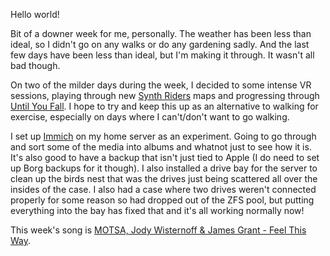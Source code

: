 Hello world!

Bit of a downer week for me, personally. The weather has been less than ideal,
so I didn't go on any walks or do any gardening sadly. And the last few days
have been less than ideal, but I'm making it through. It wasn't all bad though.

On two of the milder days during the week, I decided to some intense VR
sessions, playing through new [Synth Riders](https://synthridersvr.com/) maps
and progressing through [Until You Fall](https://untilyoufall.schellgames.com/).
I hope to try and keep this up as an alternative to walking for exercise,
especially on days where I can't/don't want to go walking.

I set up [Immich](https://immich.app/) on my home server as an experiment. Going
to go through and sort some of the media into albums and whatnot just to see how
it is. It's also good to have a backup that isn't just tied to Apple (I do need
to set up Borg backups for it though). I also installed a drive bay for the
server to clean up the birds nest that was the drives just being scattered all
over the insides of the case. I also had a case where two drives weren't
connected properly for some reason so had dropped out of the ZFS pool, but
putting everything into the bay has fixed that and it's all working normally
now!

This week's song is
[MOTSA, Jody Wisternoff & James Grant - Feel This Way](https://www.youtube.com/watch?v=a3P_Gjf8eUg).
